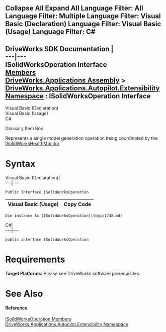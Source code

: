 Collapse All Expand All Language Filter: All  Language Filter: Multiple  Language Filter: Visual Basic (Declaration) Language Filter: Visual Basic (Usage) Language Filter: C#  
---  
DriveWorks SDK Documentation  |   
---|---  
ISolidWorksOperation Interface   
[Members](topic1749.md)   
[DriveWorks.Applications Assembly](topic13.md) > [DriveWorks.Applications.Autopilot.Extensibility Namespace](topic1633.md) : ISolidWorksOperation Interface  
---  
  
Visual Basic (Declaration)    
Visual Basic (Usage)    
C# 

Glossary Item Box

Represents a single model generation operation being coordinated by the [ISolidWorksHealthMonitor](topic1741.md). 

# Syntax

Visual Basic (Declaration)|   
---|---  
      
    
    Public Interface ISolidWorksOperation   
  
Visual Basic (Usage)| Copy Code  
---|---  
      
    
    Dim instance As [ISolidWorksOperation](topic1748.md)  
  
C#|   
---|---  
      
    
    public interface ISolidWorksOperation   
  
# Requirements

**Target Platforms:** Please see DriveWorks software prerequisites.

# See Also

#### Reference

[ISolidWorksOperation Members](topic1749.md)   
[DriveWorks.Applications.Autopilot.Extensibility Namespace](topic1633.md)


